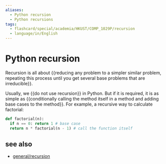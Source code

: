 ```yaml
---
aliases:
  - Python recursion
  - Python recursions
tags:
  - flashcard/special/academia/HKUST/COMP_1029P/recursion
  - language/in/English
---
```


# Python recursion

Recursion is all about {{reducing any problem to a simpler similar problem,  repeating this process until you get several base problems that are irreducible}}. <!--SR:!2024-04-16,56,310-->

Usually, we {{do not use recursion}} in Python. But if it is required, it is as simple as {{conditionally calling the method itself in a method and adding base cases to the method}}. For example, a recursive way to calculate factorial: <!--SR:!2024-04-30,68,310!2024-04-27,66,310-->

```Python
def factorial(n):
  if n == 0: return 1 # base case
  return n * factorial(n - 1) # call the function itself
```

## see also

- [general/recursion](../../../../general/recursion%20(computer%20science).md)
